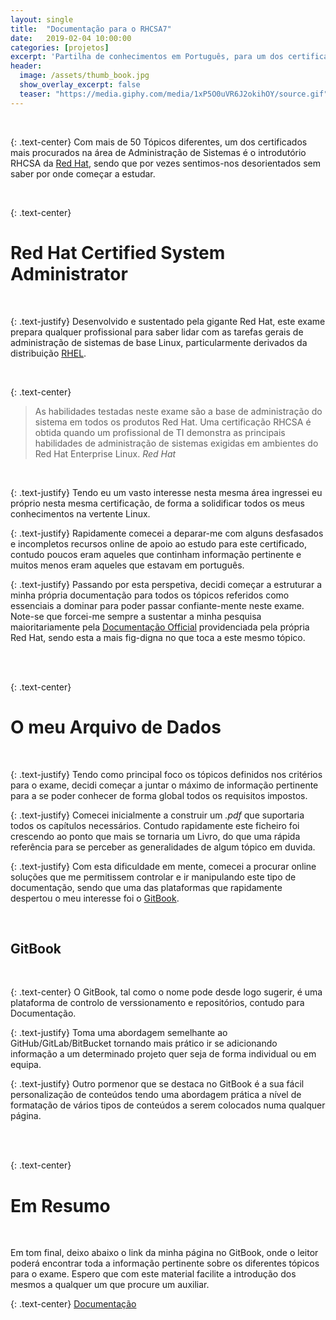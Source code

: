 ```yaml
---
layout: single
title:  "Documentação para o RHCSA7"
date:   2019-02-04 10:00:00
categories: [projetos]
excerpt: 'Partilha de conhecimentos em Português, para um dos certificados mais procurados em Administração de Sistemas'
header:
  image: /assets/thumb_book.jpg
  show_overlay_excerpt: false
  teaser: "https://media.giphy.com/media/1xP5O0uVR6J2okihOY/source.gif"
---
```


<br/>

{: .text-center}
Com mais de 50 Tópicos diferentes, um dos certificados mais procurados na área de Administração de Sistemas é o introdutório RHCSA da [Red Hat](https://www.redhat.com/pt-br), sendo que por vezes sentimos-nos desorientados sem saber por onde começar a estudar.

<br/>

{: .text-center}
# Red Hat Certified System Administrator

<br/>

{: .text-justify}
Desenvolvido e sustentado pela gigante Red Hat, este exame prepara qualquer profissional para saber lidar com as tarefas gerais de administração de sistemas de base Linux, particularmente derivados da distribuição [RHEL](https://www.redhat.com/pt-br/technologies/linux-platforms/enterprise-linux).

<br/>

{: .text-center}
> As habilidades testadas neste exame são a base de administração do sistema em todos os produtos Red Hat. Uma certificação RHCSA é obtida quando um profissional de TI demonstra as principais habilidades de administração de sistemas exigidas em ambientes do Red Hat Enterprise Linux.
<cite>Red Hat</cite>

<br/>

{: .text-justify}
Tendo eu um vasto interesse nesta mesma área ingressei eu próprio nesta mesma certificação, de forma a solidificar todos os meus conhecimentos na vertente Linux.

{: .text-justify}
Rapidamente comecei a deparar-me com alguns desfasados e incompletos recursos online de apoio ao estudo para este certificado, contudo poucos eram aqueles que continham informação pertinente e muitos menos eram aqueles que estavam em português.

{: .text-justify}
Passando por esta perspetiva, decidi começar a estruturar a minha própria documentação para todos os tópicos referidos como essenciais a dominar para poder passar confiante-mente neste exame. Note-se que forcei-me sempre a sustentar a minha pesquisa maioritariamente pela [Documentação Official](https://access.redhat.com/documentation/en-us/red_hat_enterprise_linux/7/) providenciada pela própria Red Hat, sendo esta a mais fig-digna no que toca a este mesmo tópico.

<br/>
<br/>

{: .text-center}
# O meu Arquivo de Dados

<br/>

{: .text-justify}
Tendo como principal foco os tópicos definidos nos critérios para o exame, decidi começar a juntar o máximo de informação pertinente para a se poder conhecer de forma global todos os requisitos impostos.

{: .text-justify}
Comecei inicialmente a construir um *.pdf* que suportaria todos os capítulos necessários. Contudo rapidamente este ficheiro foi crescendo ao ponto que mais se tornaria um Livro, do que uma rápida referência para se perceber as generalidades de algum tópico em duvida.

{: .text-justify}
Com esta dificuldade em mente, comecei a procurar online soluções que me permitissem controlar e ir manipulando este tipo de documentação, sendo que uma das plataformas que rapidamente despertou o meu interesse foi o [GitBook](https://www.gitbook.com/).

<br/>

## GitBook

<br/>

{: .text-center}
O GitBook, tal como o nome pode desde logo sugerir, é uma plataforma de controlo de verssionamento e repositórios, contudo para Documentação.

{: .text-justify}
Toma uma abordagem semelhante ao GitHub/GitLab/BitBucket tornando mais prático ir se adicionando informação a um determinado projeto quer seja de forma individual ou em equipa.

{: .text-justify}
Outro pormenor que se destaca no GitBook é a sua fácil personalização de conteúdos tendo uma abordagem prática a nível de formatação de vários tipos de conteúdos a serem colocados numa qualquer página.


<br/>
<br/>

{: .text-center}
# Em Resumo

<br/>

Em tom final, deixo abaixo o link da minha página no GitBook, onde o leitor poderá encontrar toda a informação pertinente sobre os diferentes tópicos para o exame. Espero que com este material facilite a introdução dos mesmos a qualquer um que procure um auxiliar.

{: .text-center}
<a href="https://dafivaz.gitbook.io/rhcsa7-prep/" class="btn btn--inverse">Documentação</a>

<br/>
